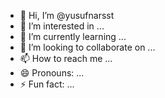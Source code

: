 - 👋 Hi, I’m @yusufnarsst
- 👀 I’m interested in ...
- 🌱 I’m currently learning ...
- 💞️ I’m looking to collaborate on ...
- 📫 How to reach me ...
- 😄 Pronouns: ...
- ⚡ Fun fact: ...

<!---
yusufnarsst/yusufnarsst is a ✨ special ✨ repository because its `README.md` (this file) appears on your GitHub profile.
You can click the Preview link to take a look at your changes.
--->
